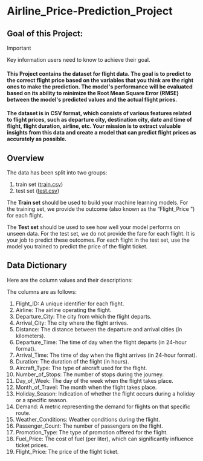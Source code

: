 # Airline_Price-Prediction_Project
## Goal of this Project:
> [!IMPORTANT]
> Key information users need to know to achieve their goal.
#### This Project contains the dataset for flight data. The goal is to predict to the correct flight price based on the variables that you think are the right ones to make the prediction. The model's performance will be evaluated based on its ability to minimize the Root Mean Square Error (RMSE) between the model's predicted values and the actual flight prices.

#### The dataset is in CSV format, which consists of various features related to flight prices, such as departure city, destination city, date and time of flight, flight duration, airline, etc. Your mission is to extract valuable insights from this data and create a model that can predict flight prices as accurately as possible.

## Overview
The data has been split into two groups:
  1. train set ([train.csv](https://github.com/Krutik27401/Airline_Price-Prediction_Project/blob/main/data/test.csv))
  2. test set ([test.csv]())
  
 The **Train set** should be used to build your machine learning models. For the training set, we provide the outcome (also known as the “Flight_Price ”) for each flight.

 The **Test set** should be used to see how well your model performs on unseen data. For the test set, we do not provide the fare for each flight. It is your job to predict these outcomes. For each flight in the test set, use the model you trained to predict the price of the flight ticket.

## Data Dictionary

Here are the column values and their descriptions:

The columns are as follows: 

1. Flight_ID: A unique identifier for each flight.
2. Airline: The airline operating the flight.
3. Departure_City: The city from which the flight departs.
4. Arrival_City: The city where the flight arrives.
5. Distance: The distance between the departure and arrival cities (in kilometers).
6. Departure_Time: The time of day when the flight departs (in 24-hour format).
7. Arrival_Time: The time of day when the flight arrives (in 24-hour format).
8. Duration: The duration of the flight (in hours).
9. Aircraft_Type: The type of aircraft used for the flight.
10. Number_of_Stops: The number of stops during the journey.
11. Day_of_Week: The day of the week when the flight takes place.
12. Month_of_Travel: The month when the flight takes place.
13. Holiday_Season: Indication of whether the flight occurs during a holiday or a specific season.
14. Demand: A metric representing the demand for flights on that specific route.
15. Weather_Conditions: Weather conditions during the flight.
16. Passenger_Count: The number of passengers on the flight.
17. Promotion_Type: The type of promotion offered for the flight. 
18. Fuel_Price: The cost of fuel (per liter), which can significantly influence ticket prices.
19. Flight_Price: The price of the flight ticket.
